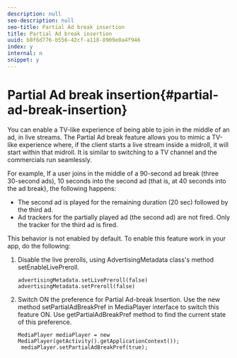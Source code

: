 ```yaml
---
description: null
seo-description: null
seo-title: Partial Ad break insertion
title: Partial Ad break insertion
uuid: b8f6d776-b556-42cf-a118-8909e0a4f946
index: y
internal: n
snippet: y
---
```


# Partial Ad break insertion{#partial-ad-break-insertion}

You can enable a TV-like experience of being able to join in the middle of an ad, in live streams. The Partial Ad break feature allows you to mimic a TV-like experience where, if the client starts a live stream inside a midroll, it will start within that midroll. It is similar to switching to a TV channel and the commercials run seamlessly.

For example, If a user joins in the middle of a 90-second ad break (three 30-second ads), 10 seconds into the second ad (that is, at 40 seconds into the ad break), the following happens:

* The second ad is played for the remaining duration (20 sec) followed by the third ad. 
* Ad trackers for the partially played ad (the second ad) are not fired. Only the tracker for the third ad is fired.

This behavior is not enabled by default. To enable this feature work in your app, do the following:

1. Disable the live prerolls, using AdvertisingMetadata class's method setEnableLivePreroll. 

   ```
   advertisingMetadata.setLivePreroll(false)  
   advertisingMetadata.setPreroll(false)
   ```

1. Switch ON the preference for Partial Ad-break Insertion. Use the new method setPartialAdBreakPref in MediaPlayer interface to switch this feature ON. Use getPartialAdBreakPref method to find the current state of this preference. 

   ```
   MediaPlayer mediaPlayer = new MediaPlayer(getActivity().getApplicationContext()); 
    mediaPlayer.setPartialAdBreakPref(true);
   ```

